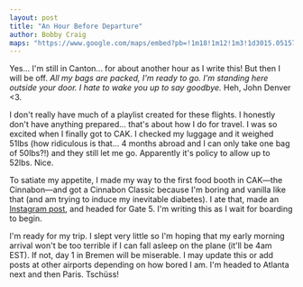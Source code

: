 ```yaml
---
layout: post
title: "An Hour Before Departure"
author: Bobby Craig
maps: "https://www.google.com/maps/embed?pb=!1m18!1m12!1m3!1d3015.0515772683175!2d-81.43886068446304!3d40.91461497931046!2m3!1f0!2f0!3f0!3m2!1i1024!2i768!4f13.1!3m3!1m2!1s0x8836d47bac9c5887%3A0x4b5fdee88369aec5!2sAkron-Canton+Airport!5e0!3m2!1sen!2sus!4v1485356671263"
---
```


Yes... I'm still in Canton... for about another hour as I write this! But then I will be off. *All my bags are packed, I'm ready to go. I'm standing here outside your door. I hate to wake you up to say goodbye.* Heh, John Denver <3.

I don't really have much of a playlist created for these flights. I honestly don't have anything prepared... that's about how I do for travel. I was so excited when I finally got to CAK. I checked my luggage and it weighed 51lbs (how ridiculous is that... 4 months abroad and I can only take one bag of 50lbs?!) and they still let me go. Apparently it's policy to allow up to 52lbs. Nice.

To satiate my appetite, I made my way to the first food booth in CAK&mdash;the Cinnabon&mdash;and got a Cinnabon Classic because I'm boring and vanilla like that (and am trying to induce my inevitable diabetes). I ate that, made an <a href="https://www.instagram.com/p/BPsMfBlBtgZCFh9FzVEwsI0YTGpiJ_RMauV9xo0/">Instagram post</a>, and headed for Gate 5. I'm writing this as I wait for boarding to begin.

I'm ready for my trip. I slept very little so I'm hoping that my early morning arrival won't be too terrible if I can fall asleep on the plane (it'll be 4am EST). If not, day 1 in Bremen will be miserable. I may update this or add posts at other airports depending on how bored I am. I'm headed to Atlanta next and then Paris. Tschüss!
